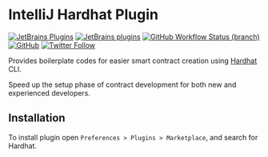 # IntelliJ Hardhat Plugin

[![JetBrains Plugins](https://img.shields.io/jetbrains/plugin/v/18551-hardhat)](https://plugins.jetbrains.com/plugin/18551-hardhat)
[![JetBrains plugins](https://img.shields.io/jetbrains/plugin/d/18551-hardhat)](https://plugins.jetbrains.com/plugin/18551-hardhat/versions)
[![GitHub Workflow Status (branch)](https://img.shields.io/github/actions/workflow/status/nekofar/intellij-hardhat/build.yml?branch=master)](https://github.com/nekofar/intellij-hardhat/actions/workflows/build.yml)
[![GitHub](https://img.shields.io/github/license/nekofar/intellij-hardhat)](https://github.com/nekofar/intellij-hardhat/blob/master/LICENSE)
[![Twitter Follow](https://img.shields.io/twitter/follow/nekofar?style=flat)](https://twitter.com/nekofar)

<!-- Plugin description -->
Provides boilerplate codes for easier smart contract creation using [Hardhat](https://hardhat.org) CLI.

Speed up the setup phase of contract development for both new and experienced developers.
<!-- Plugin description end -->

## Installation

To install plugin open `Preferences > Plugins > Marketplace`, and search for Hardhat.